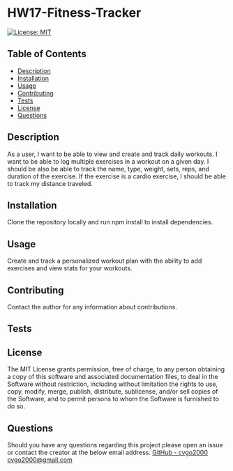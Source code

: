 # HW17-Fitness-Tracker
[![License: MIT](https://img.shields.io/badge/License-MIT-yellow.svg)](https://opensource.org/licenses/MIT)
## Table of Contents
- [Description](#description)
- [Installation](#installation)
- [Usage](#usage)
- [Contributing](#contributing)
- [Tests](#tests)
- [License](#license)
- [Questions](#questions)
## Description
As a user, I want to be able to view and create and track daily workouts. I want to be able to log multiple exercises in a workout on a given day. I should be also be able to track the name, type, weight, sets, reps, and duration of the exercise. If the exercise is a cardio exercise, I should be able to track my distance traveled.
## Installation
Clone the repository locally and run npm install to install dependencies.
## Usage
Create and track a personalized workout plan with the ability to add exercises and view stats for your workouts.
## Contributing
Contact the author for any information about contributions.
## Tests

## License
The MIT License grants permission, free of charge, to any person obtaining a copy of this software and associated documentation files, to deal in the Software without restriction, including without limitation the rights to use, copy, modify, merge, publish, distribute, sublicense, and/or sell copies of the Software, and to permit persons to whom the Software is furnished to do so.
## Questions
Should you have any questions regarding this project please open an issue or contact the creator at the below email address.
[GitHub - cvgo2000](https://github.com/cvgo2000)
[cvgo2000@gmail.com](cvgo2000@gmail.com)